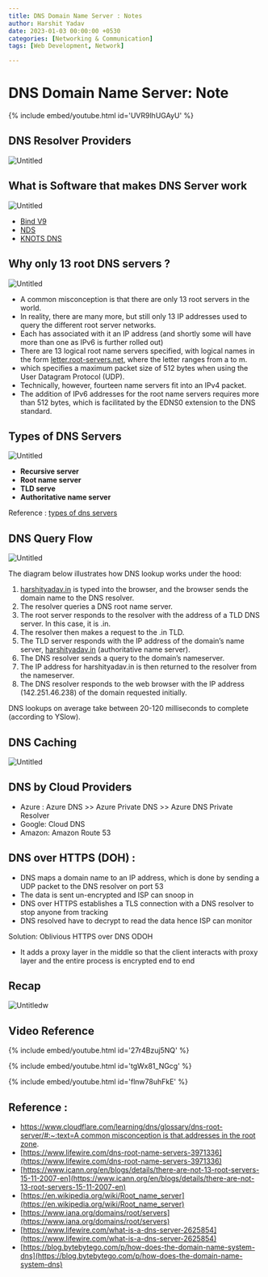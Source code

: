 ```yaml
---
title: DNS Domain Name Server : Notes
author: Harshit Yadav
date: 2023-01-03 00:00:00 +0530
categories: [Networking & Communication]
tags: [Web Development, Network]

---
```


# DNS Domain Name Server: Note

{% include embed/youtube.html id='UVR9lhUGAyU' %}

## DNS Resolver Providers

![Untitled](https://raw.githubusercontent.com/harshityadav95/staticfiles/main/DNS%20Domain%20Name%20Server%20Note/Untitled%201.png)

## What is Software that makes DNS Server work

![Untitled](https://raw.githubusercontent.com/harshityadav95/staticfiles/main/DNS%20Domain%20Name%20Server%20Note/Untitled%202.png)

- [Bind V9](https://www.isc.org/bind/)
- [NDS](https://www.nlnetlabs.nl/projects/nsd/about/)
- [KNOTS DNS](https://www.knot-dns.cz/)

## Why only 13 root DNS servers ?

![Untitled](https://raw.githubusercontent.com/harshityadav95/staticfiles/main/DNS%20Domain%20Name%20Server%20Note/Untitled%203.png)

- A common misconception is that there are only 13 root servers in the world.
- In reality, there are many more, but still only 13 IP addresses used to query the different root server networks.
- Each has associated with it an IP address (and shortly some will have more than one as IPv6 is further rolled out)
- There are 13 logical root name servers specified, with logical names in the form [letter.root-servers.net](http://letter.root-servers.net/), where the letter ranges from a to m.
- which specifies a maximum packet size of 512 bytes when using the User Datagram Protocol (UDP).
- Technically, however, fourteen name servers fit into an IPv4 packet.
- The addition of IPv6 addresses for the root name servers requires more than 512 bytes, which is facilitated by the EDNS0 extension to the DNS standard.

## Types of DNS Servers

![Untitled](https://raw.githubusercontent.com/harshityadav95/staticfiles/main/DNS%20Domain%20Name%20Server%20Note/Untitled%204.png)

- **Recursive server**
- **Root name server**
- **TLD serve**
- **Authoritative name server**

Reference : [types of dns servers](https://www.notion.so/The-Benefits-of-the-3-Tier-Architecture-e-g-REST-API-8bc6a4efdbd44c6e89b3dccde1c49157)

## DNS Query Flow

![Untitled](https://raw.githubusercontent.com/harshityadav95/staticfiles/main/DNS%20Domain%20Name%20Server%20Note/Untitled%205.png)

The diagram below illustrates how DNS lookup works under the hood:

1. [harshityadav.in](http://harshityadav.in/) is typed into the browser, and the browser sends the domain name to the DNS resolver.
2. The resolver queries a DNS root name server.
3. The root server responds to the resolver with the address of a TLD DNS server. In this case, it is .in.
4. The resolver then makes a request to the .in TLD.
5. The TLD server responds with the IP address of the domain’s name server, [harshityadav.in](http://harshityadav.in/) (authoritative name server).
6. The DNS resolver sends a query to the domain’s nameserver.
7. The IP address for harshityadav.in is then returned to the resolver from the nameserver.
8. The DNS resolver responds to the web browser with the IP address (142.251.46.238) of the domain requested initially.

DNS lookups on average take between 20-120 milliseconds to complete (according to YSlow).

## DNS Caching

![Untitled](https://raw.githubusercontent.com/harshityadav95/staticfiles/main/DNS%20Domain%20Name%20Server%20Note/Untitled%206.png)

## DNS by Cloud Providers

- Azure : Azure DNS >> Azure Private DNS >> Azure DNS Private Resolver
- Google: Cloud DNS
- Amazon:  Amazon Route 53

## DNS over HTTPS (DOH) :

- DNS maps a domain name to an IP address, which is done by sending a UDP packet to the DNS resolver on port 53
- The data is sent un-encrypted and ISP can snoop in
- DNS over HTTPS establishes a TLS connection with a DNS resolver to stop anyone from tracking
- DNS resolved have to decrypt to read the data hence ISP can monitor

Solution: Oblivious HTTPS over DNS  ODOH

- It adds a proxy layer in the middle so that the client interacts with proxy layer and the entire process is encrypted end to end

## Recap 

![Untitled](https://raw.githubusercontent.com/harshityadav95/staticfiles/main/DNS%20Domain%20Name%20Server%20Note/Untitled.png)w

## Video Reference

{% include embed/youtube.html id='27r4Bzuj5NQ' %}

{% include embed/youtube.html id='tgWx81_NGcg' %}

{% include embed/youtube.html id='flnw78uhFkE' %}


## Reference :

- [https://www.cloudflare.com/learning/dns/glossary/dns-root-server/#:~:text=A common misconception is that,addresses in the root zone](https://www.cloudflare.com/learning/dns/glossary/dns-root-server/#:~:text=A%20common%20misconception%20is%20that,addresses%20in%20the%20root%20zone).
- [https://www.lifewire.com/dns-root-name-servers-3971336](https://www.lifewire.com/dns-root-name-servers-3971336)
- [https://www.icann.org/en/blogs/details/there-are-not-13-root-servers-15-11-2007-en](https://www.icann.org/en/blogs/details/there-are-not-13-root-servers-15-11-2007-en)
- [https://en.wikipedia.org/wiki/Root_name_server](https://en.wikipedia.org/wiki/Root_name_server)
- [https://www.iana.org/domains/root/servers](https://www.iana.org/domains/root/servers)
- [https://www.lifewire.com/what-is-a-dns-server-2625854](https://www.lifewire.com/what-is-a-dns-server-2625854)
- [https://blog.bytebytego.com/p/how-does-the-domain-name-system-dns](https://blog.bytebytego.com/p/how-does-the-domain-name-system-dns)
